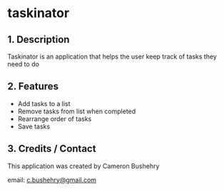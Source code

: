 # taskinator

## 1. Description
Taskinator is an application that helps the user keep track of tasks they need to do

## 2. Features
 * Add tasks to a list
 * Remove tasks from list when completed
 * Rearrange order of tasks
 * Save tasks

## 3. Credits / Contact
This application was created by Cameron Bushehry

email: c.bushehry@gmail.com